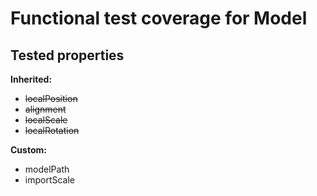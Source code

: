 # Functional test coverage for Model
## Tested properties

**Inherited:**
- ~~localPosition~~
- ~~alignment~~
- ~~localScale~~
- ~~localRotation~~

**Custom:**
- modelPath
- importScale